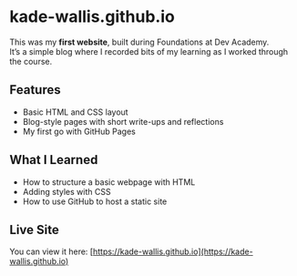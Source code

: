 # kade-wallis.github.io  

This was my **first website**, built during Foundations at Dev Academy.  
It’s a simple blog where I recorded bits of my learning as I worked through the course.  

## Features  
- Basic HTML and CSS layout  
- Blog-style pages with short write-ups and reflections  
- My first go with GitHub Pages

## What I Learned  
- How to structure a basic webpage with HTML  
- Adding styles with CSS  
- How to use GitHub to host a static site  

## Live Site  
You can view it here: [https://kade-wallis.github.io](https://kade-wallis.github.io)  
